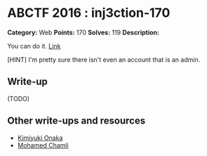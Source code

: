 # ABCTF 2016 : inj3ction-170

**Category:** Web
**Points:** 170
**Solves:** 119
**Description:**

You can do it. [Link](http://yrmyzscnvh.abctf.xyz/injection3/)

[HINT] I'm pretty sure there isn't even an account that is an admin.

## Write-up

(TODO)

## Other write-ups and resources

* [Kimiyuki Onaka](https://kimiyuki.net/blog/2016/07/23/abctf-2016/)
* [Mohamed Chamli](https://www.youtube.com/watch?v=AIq7ZXphNDM)
